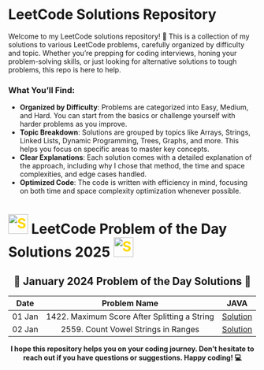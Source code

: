 # LeetCode Solutions Repository

Welcome to my LeetCode solutions repository! 🎉 This is a collection of my solutions to various LeetCode problems, carefully organized by difficulty and topic. Whether you’re prepping for coding interviews, honing your problem-solving skills, or just looking for alternative solutions to tough problems, this repo is here to help.

### What You’ll Find:
- **Organized by Difficulty**: Problems are categorized into Easy, Medium, and Hard. You can start from the basics or challenge yourself with harder problems as you improve.
- **Topic Breakdown**: Solutions are grouped by topics like Arrays, Strings, Linked Lists, Dynamic Programming, Trees, Graphs, and more. This helps you focus on specific areas to master key concepts.
- **Clear Explanations**: Each solution comes with a detailed explanation of the approach, including why I chose that method, the time and space complexities, and edge cases handled.
- **Optimized Code**: The code is written with efficiency in mind, focusing on both time and space complexity optimization whenever possible.

<h1>  <img src="https://github.com/user-attachments/assets/35f6838c-52f5-4e48-8a98-c5203f8c57e3" style="width:40px; color: #FFD700" alt="Star GIF"> LeetCode Problem of the Day Solutions 2025  <img src="https://github.com/user-attachments/assets/35f6838c-52f5-4e48-8a98-c5203f8c57e3" style="width:40px; color: #FFD700" alt="Star GIF"></h1>


<div align="center">

## 📅 **January 2024 Problem of the Day Solutions** 📅

| **Date**  | **Problem Name**                                |                                                                          **JAVA**                                                                          |
|:---------:|:-----------------------------------------------:|:----------------------------------------------------------------------------------------------------------------------------------------------------------:|
| 01 Jan    | 1422. Maximum Score After Splitting a String                        |    [Solution](https://github.com/THE-S0HAM/www-leetcode-solutions-com/blob/main/Jan%202025/1422.%20Maximum%20Score%20After%20Splitting%20a%20String.md)    |
| 02 Jan    | 2559. Count Vowel Strings in Ranges                        |    [Solution](https://github.com/THE-S0HAM/www-leetcode-solutions-com/blob/main/Jan%202025/2559.%20Count%20Vowel%20Strings%20in%20Ranges.md)    |


 **I hope this repository helps you on your coding journey. Don’t hesitate to reach out if you have questions or suggestions. Happy coding! 💻**

